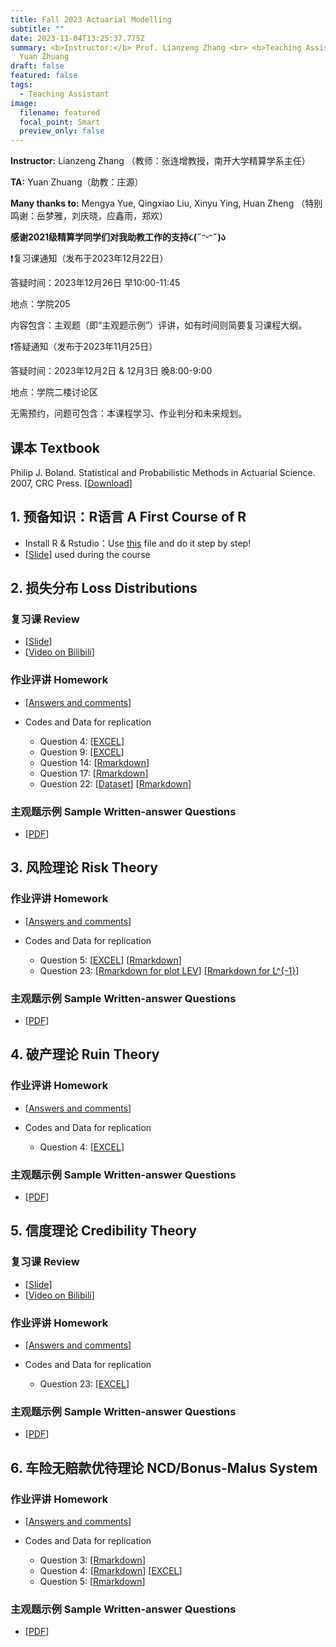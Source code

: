```yaml
---
title: Fall 2023 Actuarial Modelling
subtitle: ""
date: 2023-11-04T13:25:37.775Z
summary: <b>Instructor:</b> Prof. Lianzeng Zhang <br> <b>Teaching Assistant:</b>
  Yuan Zhuang
draft: false
featured: false
tags:
  - Teaching Assistant
image:
  filename: featured
  focal_point: Smart
  preview_only: false
---
```

<b>Instructor:</b> Lianzeng Zhang （教师：张连增教授，南开大学精算学系主任）

<b>TA:</b> Yuan Zhuang（助教：庄源）

<b>Many thanks to:</b> Mengya Yue, Qingxiao Liu, Xinyu Ying, Huan Zheng （特别鸣谢：岳梦雅，刘庆晓，应鑫雨，郑欢）

<b>感谢2021级精算学同学们对我助教工作的支持૮(˶ᵔᵕᵔ˶)ა </b> 

<p>&#10071;复习课通知（发布于2023年12月22日）</p>

答疑时间：2023年12月26日 早10:00-11:45

地点：学院205

内容包含：主观题（即“主观题示例”）评讲，如有时间则简要复习课程大纲。

<p>&#10071;答疑通知（发布于2023年11月25日）</p>

答疑时间：2023年12月2日 & 12月3日 晚8:00-9:00

地点：学院二楼讨论区

无需预约，问题可包含：本课程学习、作业判分和未来规划。

## 课本 Textbook

Philip J. Boland. Statistical and Probabilistic Methods in
Actuarial Science. 2007, CRC Press. [[Download](https://yuanzhuang.xyz/uploads/Actuarial_Modelling/Statistical%20and%20Probabilistic%20Methods%20in%20Actuarial%20Science.pdf)]

## 1. 预备知识：R语言 A First Course of R

* Install R & Rstudio：Use [this](https://yuanzhuang.xyz/uploads/Actuarial_Modelling/Base_R/Install_R.pdf) file and do it step by step!
* [[Slide](https://yuanzhuang.xyz/uploads/Actuarial_Modelling/Base_R/BasicR.pdf)] used during the course

## 2. 损失分布 Loss Distributions

### 复习课 Review

* [[Slide](https://yuanzhuang.xyz/uploads/Actuarial_Modelling/Chap_2/Review_Actuarial_Modelling_Chap_2.pdf)] 
* [[Video on Bilibili](https://www.bilibili.com/video/BV1Ua4y1r7uL/)]

### 作业评讲 Homework

* [[Answers and comments](https://yuanzhuang.xyz/uploads/Actuarial_Modelling/Chap_2/Actuarial_Modelling_Answers_Chap_2.pdf)]
* Codes and Data for replication

  * Question 4: [[EXCEL](https://yuanzhuang.xyz/uploads/Actuarial_Modelling/Chap_2/Chap_2_Qusetion_4.xlsx)]
  * Question 9: [[EXCEL](https://yuanzhuang.xyz/uploads/Actuarial_Modelling/Chap_2/Chap_2_Qusetion_9.xlsx)]
  * Question 14: [[Rmarkdown](https://yuanzhuang.xyz/uploads/Actuarial_Modelling/Chap_2/Chap_2_Question_14.Rmd)]
  * Question 17: [[Rmarkdown](https://yuanzhuang.xyz/uploads/Actuarial_Modelling/Chap_2/Chap_2_Question_17.Rmd)]
  * Question 22: [[Dataset](https://yuanzhuang.xyz/uploads/Actuarial_Modelling/Chap_2/Chap_2_Dataset_Theft.xlsx)] [[Rmarkdown](https://yuanzhuang.xyz/uploads/Actuarial_Modelling/Chap_2/Chap_2_Question_22.Rmd)]

### 主观题示例 Sample Written-answer Questions

* [[PDF](https://yuanzhuang.xyz/uploads/Actuarial_Modelling/Chap_2/Actuarial_Modelling_Chap2_Candidate_Questions.pdf)] 

## 3. 风险理论 Risk Theory

### 作业评讲 Homework

* [[Answers and comments](https://yuanzhuang.xyz/uploads/Actuarial_Modelling/Chap_3/Actuarial_Modelling_Answers_Chap_3.pdf)]
* Codes and Data for replication

  * Question 5: [[EXCEL](https://yuanzhuang.xyz/uploads/Actuarial_Modelling/Chap_3/Chap_3_Qusetion_5.xlsx)] [[Rmarkdown](https://yuanzhuang.xyz/uploads/Actuarial_Modelling/Chap_3/Chap_3_Question_5.Rmd)]
  * Question 23: [[Rmarkdown for plot LEV](https://yuanzhuang.xyz/uploads/Actuarial_Modelling/Chap_3/Chap_3_Question_23_LEV.Rmd)] [[Rmarkdown for L^{-1}](https://yuanzhuang.xyz/uploads/Actuarial_Modelling/Chap_3/Chap_3_Question_23_M_star.Rmd)]

### 主观题示例 Sample Written-answer Questions

* [[PDF](https://yuanzhuang.xyz/uploads/Actuarial_Modelling/Chap_3/Actuarial_Modelling_Chap3_Candidate_Questions.pdf)] 

## 4. 破产理论 Ruin Theory

### 作业评讲 Homework

* [[Answers and comments](https://yuanzhuang.xyz/uploads/Actuarial_Modelling/Chap_4/Actuarial_Modelling_Answers_Chap_4.pdf)]
* Codes and Data for replication

  * Question 4: [[EXCEL](https://yuanzhuang.xyz/uploads/Actuarial_Modelling/Chap_4/Chap_4_Qusetion_4.xlsx)]

### 主观题示例 Sample Written-answer Questions

* [[PDF](https://yuanzhuang.xyz/uploads/Actuarial_Modelling/Chap_4/Actuarial_Modelling_Chap4_Candidate_Questions.pdf)] 

## 5. 信度理论 Credibility Theory

### 复习课 Review

* [[Slide](https://yuanzhuang.xyz/uploads/Actuarial_Modelling/Chap_5/Review_Actuarial_Modelling_Chap_5.pdf)] 
* [[Video on Bilibili](https://www.bilibili.com/video/BV1gw41157GF/)]

### 作业评讲 Homework

* [[Answers and comments](https://yuanzhuang.xyz/uploads/Actuarial_Modelling/Chap_5/Actuarial_Modelling_Answers_Chap_5.pdf)]
* Codes and Data for replication

  * Question 23: [[EXCEL](https://yuanzhuang.xyz/uploads/Actuarial_Modelling/Chap_5/Chap_5_Qusetion_23.xlsx)]

### 主观题示例 Sample Written-answer Questions

* [[PDF](https://yuanzhuang.xyz/uploads/Actuarial_Modelling/Chap_5/Actuarial_Modelling_Chap5_Candidate_Questions.pdf)] 

## 6. 车险无赔款优待理论 NCD/Bonus-Malus System

### 作业评讲 Homework

* [[Answers and comments](https://yuanzhuang.xyz/uploads/Actuarial_Modelling/Chap_6/Actuarial_Modelling_Answers_Chap_6.pdf)]
* Codes and Data for replication 

  * Question 3: [[Rmarkdown](https://yuanzhuang.xyz/uploads/Actuarial_Modelling/Chap_6/Chap_6_Question_3.Rmd)]
  * Question 4: [[Rmarkdown](https://yuanzhuang.xyz/uploads/Actuarial_Modelling/Chap_6/Chap_6_Question_4.Rmd)] [[EXCEL](https://yuanzhuang.xyz/uploads/Actuarial_Modelling/Chap_6/Chap_6_Question_4.xlsx)]
  * Question 5: [[Rmarkdown](https://yuanzhuang.xyz/uploads/Actuarial_Modelling/Chap_6/Chap_6_Question_5.Rmd)]

### 主观题示例 Sample Written-answer Questions

* [[PDF](https://yuanzhuang.xyz/uploads/Actuarial_Modelling/Chap_6/Actuarial_Modelling_Chap6_Candidate_Questions.pdf)]